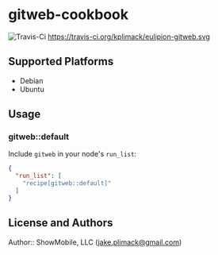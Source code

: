 # gitweb-cookbook
![Travis-Ci](https://travis-ci.org/kplimack/eulipion-gitweb.svg)
https://travis-ci.org/kplimack/eulipion-gitweb.svg

## Supported Platforms

* Debian
* Ubuntu

## Usage

### gitweb::default

Include `gitweb` in your node's `run_list`:

```json
{
  "run_list": [
    "recipe[gitweb::default]"
  ]
}
```

## License and Authors

Author:: ShowMobile, LLC (<jake.plimack@gmail.com>)
